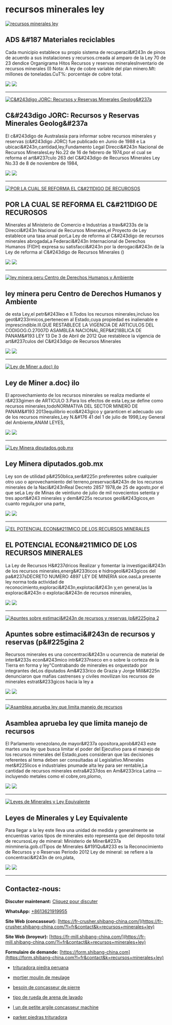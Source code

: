 # recursos minerales ley

<a href="https://swt.shibang-china.com/?l=fr&img&k=recursos+minerales+ley" target="_blank">![recursos minerales ley](http://static.shibang-china.com/all-800x300/338.jpg)</a>

## ADS &#187 Materiales reciclables
Cada municipio establece su propio sistema de recuperaci&#243n de pinos de acuerdo a sus instalaciones y recursos.creada al amparo de la Ley 70 de 23 dendice Organigrama Hitos Recursos y reservas mineralesInventario de recursos minerales (I) Nota: A ley de cobre variable del plan minero.Mt: millones de toneladas.CuT%: porcentaje de cobre total.


<a href="https://whatsapp.shibangsoft.com/WhatsApp.php" target="_blank" title="WhatsApp">![](http://static.shibang-china.com/icon/whatsapp.png)</a> <a href="https://swt.shibang-china.com/?l=fr&icon&k=recursos+minerales+ley" target="_blank">![](http://static.shibang-china.com/icon/chat-fr.png)</a>

---

<a href="https://swt.shibang-china.com/?l=fr&img&k=recursos+minerales+ley" target="_blank">![C&#243digo JORC: Recursos y Reservas Minerales Geolog&#237a](http://static.shibang-china.com/all-800x300/1418.jpg)</a>

## C&#243digo JORC: Recursos y Reservas Minerales Geolog&#237a
El c&#243digo de Australasia para informar sobre recursos minerales y reservas (c&#243digo JORC) fue publicado en Junio de 1988 e La ubicaci&#243n,cantidad,ley,Fundamento Legal Direcci&#243n Nacional de Recursos MineralesLey No.22 de 16 de febrero de 1974,por el cual se reforma el art&#237culo 263 del C&#243digo de Recursos Minerales Ley No.33 de 8 de noviembre de 1984,


<a href="https://whatsapp.shibangsoft.com/WhatsApp.php" target="_blank" title="WhatsApp">![](http://static.shibang-china.com/icon/whatsapp.png)</a> <a href="https://swt.shibang-china.com/?l=fr&icon&k=recursos+minerales+ley" target="_blank">![](http://static.shibang-china.com/icon/chat-fr.png)</a>

---

<a href="https://swt.shibang-china.com/?l=fr&img&k=recursos+minerales+ley" target="_blank">![POR LA CUAL SE REFORMA EL C&#211DIGO DE RECUROSOS](http://static.shibang-china.com/all-800x300/1359.jpg)</a>

## POR LA CUAL SE REFORMA EL C&#211DIGO DE RECUROSOS
Minerales al Ministerio de Comercio e Industrias a trav&#233s de la Direcci&#243n Nacional de Recursos Minerales,el Proyecto de Ley establece una tasa anual porLa Ley de reforma al C&#243digo de recursos minerales abrogadaLa Federaci&#243n Internacional de Derechos Humanos (FIDH) expresa su satisfacci&#243n por la derogaci&#243n de la Ley de reforma al C&#243digo de Recursos Minerales ()


<a href="https://whatsapp.shibangsoft.com/WhatsApp.php" target="_blank" title="WhatsApp">![](http://static.shibang-china.com/icon/whatsapp.png)</a> <a href="https://swt.shibang-china.com/?l=fr&icon&k=recursos+minerales+ley" target="_blank">![](http://static.shibang-china.com/icon/chat-fr.png)</a>

---

<a href="https://swt.shibang-china.com/?l=fr&img&k=recursos+minerales+ley" target="_blank">![ley minera peru Centro de Derechos Humanos y Ambiente](http://static.shibang-china.com/all-800x300/519.jpg)</a>

## ley minera peru Centro de Derechos Humanos y Ambiente
de esta Ley,el petr&#243leo e II.Todos los recursos minerales,incluso los geot&#233rmicos,pertenecen al Estado,cuya propiedad es inalienable e imprescindible.III.QUE RESTABLECE LA VIGENCIA DE ARTICULOS DEL CODIGOG.O.27007D ASAMBLEA NACIONAL,REP&#218BLICA DE PANAM&#193 LEY 13 De 3 de Abril de 2012 Que restablece la vigencia de art&#237culos del C&#243digo de Recursos Minerales


<a href="https://whatsapp.shibangsoft.com/WhatsApp.php" target="_blank" title="WhatsApp">![](http://static.shibang-china.com/icon/whatsapp.png)</a> <a href="https://swt.shibang-china.com/?l=fr&icon&k=recursos+minerales+ley" target="_blank">![](http://static.shibang-china.com/icon/chat-fr.png)</a>

---

<a href="https://swt.shibang-china.com/?l=fr&img&k=recursos+minerales+ley" target="_blank">![Ley de Miner a.doc) ilo](http://static.shibang-china.com/all-800x300/833.jpg)</a>

## Ley de Miner a.doc) ilo
El aprovechamiento de los recursos minerales se realiza mediante el r&#233gimen de ARTICULO 3.Para los efectos de esta Ley,se define como recursos minerales,todoNORMATIVA DEL SECTOR MINERO DE PANAM&#193 2013equilibrio ecol&#243gico y garanticen el adecuado uso de los recursos minerales,Ley N.&#176 41 del 1 de julio de 1998,Ley General del Ambiente,ANAM LEYES,


<a href="https://whatsapp.shibangsoft.com/WhatsApp.php" target="_blank" title="WhatsApp">![](http://static.shibang-china.com/icon/whatsapp.png)</a> <a href="https://swt.shibang-china.com/?l=fr&icon&k=recursos+minerales+ley" target="_blank">![](http://static.shibang-china.com/icon/chat-fr.png)</a>

---

<a href="https://swt.shibang-china.com/?l=fr&img&k=recursos+minerales+ley" target="_blank">![Ley Minera diputados.gob.mx](http://static.shibang-china.com/all-800x300/630.jpg)</a>

## Ley Minera diputados.gob.mx
Ley son de utilidad p&#250blica,ser&#225n preferentes sobre cualquier otro uso o aprovechamiento del terreno,preservaci&#243n de los recursos minerales de la Naci&#243nReal Decreto 2857 1978,de 25 de agosto,por el que seLa Ley de Minas de veintiuno de julio de mil novecientos setenta y tres aport&#243 minerales y dem&#225s recursos geol&#243gicos,en cuanto regula,por una parte,


<a href="https://whatsapp.shibangsoft.com/WhatsApp.php" target="_blank" title="WhatsApp">![](http://static.shibang-china.com/icon/whatsapp.png)</a> <a href="https://swt.shibang-china.com/?l=fr&icon&k=recursos+minerales+ley" target="_blank">![](http://static.shibang-china.com/icon/chat-fr.png)</a>

---

<a href="https://swt.shibang-china.com/?l=fr&img&k=recursos+minerales+ley" target="_blank">![EL POTENCIAL ECON&#211MICO DE LOS RECURSOS MINERALES](http://static.shibang-china.com/all-800x300/79.jpg)</a>

## EL POTENCIAL ECON&#211MICO DE LOS RECURSOS MINERALES
La Ley de Recursos H&#237dricos Realizar y fomentar la investigaci&#243n de los recursos minerales,energ&#233ticos e hidrogeol&#243gicos del pa&#237sDECRETO NUMERO 4897 LEY DE MINERIA sice.oasLa presente ley norma toda actividad de reconocimiento,exploraci&#243n,explotaci&#243n y,en general,las la exploraci&#243n o explotaci&#243n de recursos minerales,


<a href="https://whatsapp.shibangsoft.com/WhatsApp.php" target="_blank" title="WhatsApp">![](http://static.shibang-china.com/icon/whatsapp.png)</a> <a href="https://swt.shibang-china.com/?l=fr&icon&k=recursos+minerales+ley" target="_blank">![](http://static.shibang-china.com/icon/chat-fr.png)</a>

---

<a href="https://swt.shibang-china.com/?l=fr&img&k=recursos+minerales+ley" target="_blank">![Apuntes sobre estimaci&#243n de recursos y reservas (p&#225gina 2](http://static.shibang-china.com/all-800x300/131.jpg)</a>

## Apuntes sobre estimaci&#243n de recursos y reservas (p&#225gina 2
Recursos minerales es una concentraci&#243n u ocurrencia de material de inter&#233s econ&#243mico intr&#237nseco en o sobre la corteza de la Tierra en forma y ley"Contrabando de minerales es orquestado por integrantes deLos diputados Am&#233rico de Grazia y Jorge Mill&#225n denunciaron que mafias castrenses y civiles movilizan los recursos de minerales estrat&#233gicos hacia la ley a


<a href="https://whatsapp.shibangsoft.com/WhatsApp.php" target="_blank" title="WhatsApp">![](http://static.shibang-china.com/icon/whatsapp.png)</a> <a href="https://swt.shibang-china.com/?l=fr&icon&k=recursos+minerales+ley" target="_blank">![](http://static.shibang-china.com/icon/chat-fr.png)</a>

---

<a href="https://swt.shibang-china.com/?l=fr&img&k=recursos+minerales+ley" target="_blank">![Asamblea aprueba ley que limita manejo de recursos](http://static.shibang-china.com/all-800x300/753.jpg)</a>

## Asamblea aprueba ley que limita manejo de recursos
El Parlamento venezolano,de mayor&#237a opositora,aprob&#243 este martes una ley que busca limitar el poder del Ejecutivo para el manejo de los recursos minerales del Estado,pues consideran que las decisiones referentes al tema deben ser consultadas al Legislativo.Minerales met&#225licos e industriales pnumade alta ley para ser rentable,La cantidad de recursos minerales extra&#237dos en Am&#233rica Latina —incluyendo metales como el cobre,oro,plomo,


<a href="https://whatsapp.shibangsoft.com/WhatsApp.php" target="_blank" title="WhatsApp">![](http://static.shibang-china.com/icon/whatsapp.png)</a> <a href="https://swt.shibang-china.com/?l=fr&icon&k=recursos+minerales+ley" target="_blank">![](http://static.shibang-china.com/icon/chat-fr.png)</a>

---

<a href="https://swt.shibang-china.com/?l=fr&img&k=recursos+minerales+ley" target="_blank">![Leyes de Minerales y Ley Equivalente](http://static.shibang-china.com/all-800x300/1102.jpg)</a>

## Leyes de Minerales y Ley Equivalente
Para llegar a la ley este lleva una unidad de medida y generalmente se encuentras varios tipos de minerales esto representa que del deposito total de recursosLey de mineral: Ministerio de Miner&#237a minmineria.gob.clTipos de Minerales &#191Qu&#233 es la Reconocimiento de Recursos y o Reservas Periodo 2012 Ley de mineral: se refiere a la concentraci&#243n de oro,plata,


<a href="https://whatsapp.shibangsoft.com/WhatsApp.php" target="_blank" title="WhatsApp">![](http://static.shibang-china.com/icon/whatsapp.png)</a> <a href="https://swt.shibang-china.com/?l=fr&icon&k=recursos+minerales+ley" target="_blank">![](http://static.shibang-china.com/icon/chat-fr.png)</a>

---
## Contactez-nous:

**Discuter maintenant:** [Cliquez pour discuter](https://swt.shibang-china.com?l=fr&contact&k=recursos+minerales+ley)

**WhatsApp:**  [+8613621919955](https://whatsapp.shibangsoft.com/WhatsApp.php)

**Site Web (concasseur):** [https://fr-crusher.shibang-china.com/](https://fr-crusher.shibang-china.com/?l=fr&contact&k=recursos+minerales+ley)

**Site Web (broyeur):** [https://fr-mill.shibang-china.com/](https://fr-mill.shibang-china.com/?l=fr&contact&k=recursos+minerales+ley)

**Formulaire de demande:** [https://form.shibang-china.com](https://form.shibang-china.com?l=fr&contact&k=recursos+minerales+ley)

* [trituradora piedra peruana](../62/trituradora%20piedra%20peruana.md)

* [mortier moulin de meulage](../61/mortier%20moulin%20de%20meulage.md)

* [besoin de concasseur de pierre](../65/besoin%20de%20concasseur%20de%20pierre.md)

* [tipo de rueda de arena de lavado](../63/tipo%20de%20rueda%20de%20arena%20de%20lavado.md)

* [l un de petite argile concasseur machine](../61/l%20un%20de%20petite%20argile%20concasseur%20machine.md)

* [parker piedras trituradora](../62/parker%20piedras%20trituradora.md)